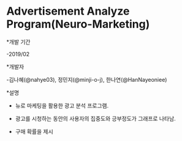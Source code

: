 # Advertisement Analyze Program(Neuro-Marketing)


*개발 기간

  -2019/02


*개발자

  -김나혜(@nahye03), 정민지(@minji-o-j), 한나연(@HanNayeoniee)
  

*설명

  - 뉴로 마케팅을 활용한 광고 분석 프로그램.
  
  - 광고를 시청하는 동안의 사용자의 집중도와 긍부정도가 그래프로 나타남.
  
  - 구매 확률을 제시
